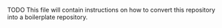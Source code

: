 TODO This file will contain instructions on how to convert this repository into a boilerplate repository.
